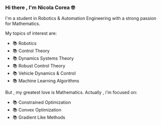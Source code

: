 ### Hi there , I'm Nicola Corea 🤓

I'm a student in Robotics & Automation Engineering with a strong passion for Mathematics.

My topics of interest are:
- 📚 Robotics
- 📚 Control Theory
- 📚 Dynamics Systems Theory
- 📚 Robust Control Theory
- 📚 Vehicle Dynamics & Control
- 📚 Machine Learning Algorithms

But , my greatest love is Mathematics. Actually , i'm focused on:
- 📚 Constrained Optimization
- 📚 Convex Optimization
- 📚 Gradient Like Methods

<!--
**Tesla97/Tesla97** is a ✨ _special_ ✨ repository because its `README.md` (this file) appears on your GitHub profile.

